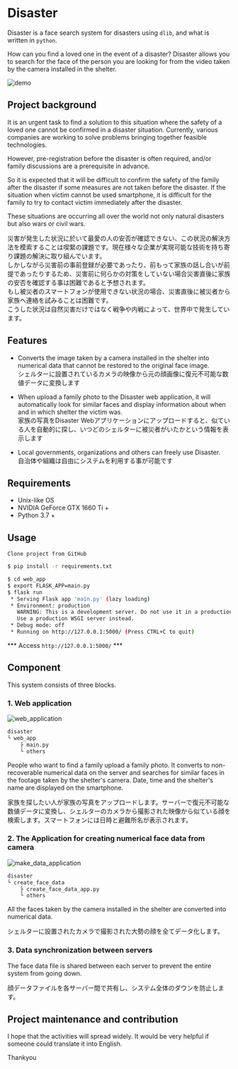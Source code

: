 # Disaster
Disaster is a face search system for disasters using `dlib`, and what is written in `python`.  

How can you find a loved one in the event of a disaster? Disaster allows you to search for the face of the person you are looking for from the video taken by the camera installed in the shelter.  

![demo](https://user-images.githubusercontent.com/93259837/139436058-758f8c10-1dd2-4e67-ad23-5a9f6b2dbd7a.gif)

## Project background
It is an urgent task to find a solution to this situation where the safety of a loved one cannot be confirmed in a disaster situation. 
Currently, various companies are working to solve problems bringing together feasible technologies. 

However, pre-registration before the disaster is often required, and/or family discussions are a prerequisite in advance. 

So it is expected that it will be difficult to confirm the safety of the family after the disaster if some measures are not taken before the disaster. 
If the situation when victim cannot be used smartphone, it is difficult for the family to try to contact victim immediately after the disaster. 

These situations are occurring all over the world not only natural disasters but also wars or civil wars.  

災害が発生した状況に於いて最愛の人の安否が確認できない、この状況の解決方法を模索することは喫緊の課題です。現在様々な企業が実現可能な技術を持ち寄り課題の解決に取り組んでいます。  
しかしながら災害前の事前登録が必要であったり、前もって家族の話し合いが前提であったりするため、災害前に何らかの対策をしていない場合災害直後に家族の安否を確認する事は困難であると予想されます。  
もし被災者のスマートフォンが使用できない状況の場合、災害直後に被災者から家族へ連絡を試みることは困難です。  
こうした状況は自然災害だけではなく戦争や内戦によって、世界中で発生しています。


## Features
  * Converts the image taken by a camera installed in the shelter into numerical data that cannot be restored to the original face image.  
  シェルターに設置されているカメラの映像から元の顔画像に復元不可能な数値データに変換します  

* When upload a family photo to the Disaster web application, it will automatically look for similar faces and display information about when and in which shelter the victim was.  
家族の写真をDisaster Webアプリケーションにアップロードすると、似ている人を自動的に探し、いつどのシェルターに被災者がいたかという情報を表示します  

* Local governments, organizations and others can freely use Disaster.  
自治体や組織は自由にシステムを利用する事が可能です  

## Requirements
* Unix-like OS
* NVIDIA GeForce GTX 1660 Ti +
* Python 3.7 +
  
## Usage  
```
Clone project from GitHub
```
```bash
$ pip install -r requirements.txt
``` 
```bash
$ cd web_app
$ export FLASK_APP=main.py
$ flask run
 * Serving Flask app 'main.py' (lazy loading)
 * Environment: production
   WARNING: This is a development server. Do not use it in a production deployment.
   Use a production WSGI server instead.
 * Debug mode: off
 * Running on http://127.0.0.1:5000/ (Press CTRL+C to quit)
```
*** Access `http://127.0.0.1:5000/` ***

## Component
This system consists of three blocks.
### 1. Web application  
![web_application](https://user-images.githubusercontent.com/93259837/139513838-3e22fb8e-f9b7-4c88-aa7c-2ec4aa72cdd4.png)  
```bash
disaster
└ web_app
    ├ main.py
    └ others
```
People who want to find a family upload a family photo. It converts to non-recoverable numerical data on the server and searches for similar faces in the footage taken by the shelter's camera. Date, time and the shelter's name are displayed on the smartphone.  

家族を探したい人が家族の写真をアップロードします。サーバーで復元不可能な数値データに変換し、シェルターのカメラから撮影された映像から似ている顔を検索します。スマートフォンには日時と避難所名が表示されます。  

### 2. The Application for creating numerical face data from camera
![make_data_application](https://user-images.githubusercontent.com/93259837/139513900-7dd066a4-5295-4ae6-aa49-d3e6feb01cd6.png)  
```bash
disaster
└ create_face_data
    ├ create_face_data_app.py
    └ others
```
All the faces taken by the camera installed in the shelter are converted into numerical data.  

シェルターに設置されたカメラで撮影された大勢の顔を全てデータ化します。  

### 3. Data synchronization between servers
The face data file is shared between each server to prevent the entire system from going down.  

顔データファイルを各サーバー間で共有し、システム全体のダウンを防止します。  

## Project maintenance and contribution
I hope that the activities will spread widely. It would be very helpful if someone could translate it into English. 

Thankyou
